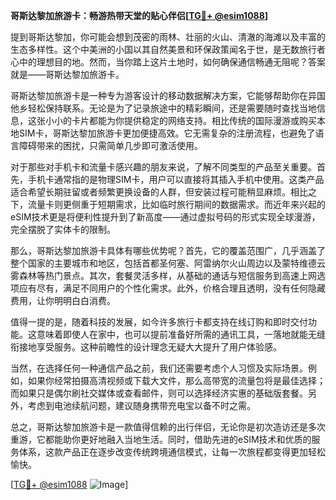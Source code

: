 **哥斯达黎加旅游卡：畅游热带天堂的贴心伴侣[[TG💪+ @esim1088](https://t.me/s/esim1088)]**

提到哥斯达黎加，你可能会想到茂密的雨林、壮丽的火山、清澈的海滩以及丰富的生态多样性。这个中美洲的小国以其自然美景和环保政策闻名于世，是无数旅行者心中的理想目的地。然而，当你踏上这片土地时，如何确保通信畅通无阻呢？答案就是——哥斯达黎加旅游卡。

哥斯达黎加旅游卡是一种专为游客设计的移动数据解决方案，它能够帮助你在异国他乡轻松保持联系。无论是为了记录旅途中的精彩瞬间，还是需要随时查找当地信息，这张小小的卡片都能为你提供稳定的网络支持。相比传统的国际漫游或购买本地SIM卡，哥斯达黎加旅游卡更加便捷高效。它无需复杂的注册流程，也避免了语言障碍带来的困扰，只需简单几步即可激活使用。

对于那些对手机卡和流量卡感兴趣的朋友来说，了解不同类型的产品至关重要。首先，手机卡通常指的是物理SIM卡，用户可以直接将其插入手机中使用。这类产品适合希望长期驻留或者频繁更换设备的人群，但安装过程可能稍显麻烦。相比之下，流量卡则更侧重于短期需求，比如临时旅行期间的数据需求。而近年来兴起的eSIM技术更是将便利性提升到了新高度——通过虚拟号码的形式实现全球漫游，完全摆脱了实体卡的限制。

那么，哥斯达黎加旅游卡具体有哪些优势呢？首先，它的覆盖范围广，几乎涵盖了整个国家的主要城市和地区，包括首都圣何塞、阿雷纳尔火山周边以及蒙特维德云雾森林等热门景点。其次，套餐灵活多样，从基础的通话与短信服务到高速上网选项应有尽有，满足不同用户的个性化需求。此外，价格合理且透明，没有任何隐藏费用，让你明明白白消费。

值得一提的是，随着科技的发展，如今许多旅行卡都支持在线订购和即时交付功能。这意味着即使人在家中，也可以提前准备好所需的通讯工具，一落地就能无缝衔接地享受服务。这种前瞻性的设计理念无疑大大提升了用户体验感。

当然，在选择任何一种通信产品之前，我们还需要考虑个人习惯及实际场景。例如，如果你经常拍摄高清视频或下载大文件，那么高带宽的流量包将是最佳选择；而如果只是偶尔刷社交媒体或查看邮件，则可以选择经济实惠的基础版套餐。另外，考虑到电池续航问题，建议随身携带充电宝以备不时之需。

总之，哥斯达黎加旅游卡是一款值得信赖的出行伴侣，无论你是初次造访还是多次重游，它都能助你更好地融入当地生活。同时，借助先进的eSIM技术和优质的服务体系，这款产品正在逐步改变传统跨境通信模式，让每一次旅程都变得更加轻松愉快。

[[TG💪+ @esim1088](https://t.me/s/esim1088) ![Image](https://i.postimg.cc/4NQfJmqS/Snipaste-2025-05-13-00-14-12.png)]